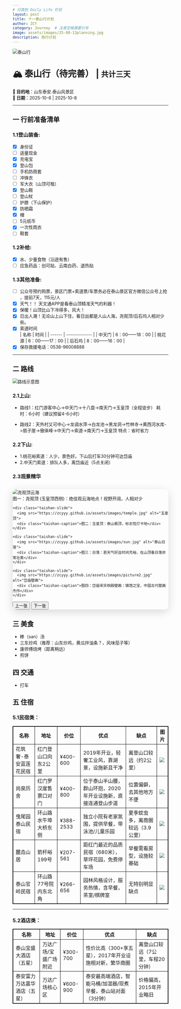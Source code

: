 ```yaml
---
# 归类到 Daily Life 栏目
layout: post
title: 十一泰山行计划
author: ZCY
category: Journey  # 注意空格需要引号
image: assets/images/25-08-13planning.jpg
description: 旅行计划
---
```

![泰山行](https://zcyyy.github.io/assets/images/25-08-13planning.jpg)
# 🏔 泰山行（待完善） | `共计三天`  
**📍 目的地**：山东泰安.泰山风景区  
**📅 日期**：2025-10-6 | 2025-10-8 

---

## 一 行前准备清单  
### 1.1登山装备:
- [x] 身份证
- [ ] 适量现金
- [x] 充电宝
- [x] 登山包
- [ ] 手机防雨套  
- [ ] 冲锋衣
- [ ] 军大衣（山顶可租）
- [x] 登山鞋
- [ ] 登山杖
- [ ] 护膝（下山保护）
- [x] 防晒霜
- [x] 帽   
- [ ] 5元纸币
- [x] 一次性雨衣
- [ ] 鞋套

### 1.2补给:  
- [x] 水、少量食物（沿途有售）
- [ ] 应急药品：创可贴、云南白药、退热贴  

### 1.3其他准备:  
- [ ] 公众号预约购票，景区门票+索道票/车票务必​​在泰山景区官方微信公众号上抢​​，提前7天，115元/人   
- [x] 天气！！​​ ​​天文通APP​​ 是看泰山顶精准天气的利器！
- [x] 保暖！​​ 山顶比山下冷得多，风大！
- [x] 日出人潮！​​ 无论山上山下住，看日出都是人山人海，尧观顶/后石坞人相对少些。
- [x] 索道时间  
  | 名称   | 时间          |
  | ------ | ------------- |
  | 中天门 | 6：00——18：00 |
  | 桃花源 | 6：00——17：00 |
  | 后石坞 | 8：00——16：00 |
- [x] 保存救援电话：0538-96008888  
  
---

## 二 路线
![路线示意图](https://zcyyy.github.io/assets/images/route.jpg)  
### 2.1上山:
- 路线1：红门游客中心->中天门->十八盘->南天门->玉皇顶（全程徒步）
  耗时：6小时（建议预留4-6小时）

- 路线2：天外村又可中心->龙调水萍->白龙池->黑龙洞->竹林寺->黄西河水库->扇子崖->傲徕峰->中天门->索道->南天门->玉皇顶
  特点：省时省力

### 2.2下山:
- 1.桃花峪索道：人少，景色好。下山后打车30分钟可达岱庙
- 2.中天门索道：排队人多，离岱庙近（5点关闭）

### 2.3观景精华

<!-- 轮播写在这里 -->

<link rel="stylesheet" href="https://cdnjs.cloudflare.com/ajax/libs/font-awesome/6.0.0-beta3/css/all.min.css">
<style>
  /* 轮播图专属样式 */
  .taishan-carousel {
    position: relative;
    max-width: 800px;
    margin: 30px auto;
    box-shadow: 0 8px 30px rgba(0,0,0,0.15);
    border-radius: 12px;
    overflow: hidden;
  }
  
  .taishan-slides {
    display: flex;
    transition: transform 0.5s ease;
    height: 450px;
  }
  
  .taishan-slide {
    min-width: 100%;
    display: flex;
    flex-direction: column;
    align-items: center;
    justify-content: center;
    background: #f8f8f8;
    padding: 20px;
  }
  
  .taishan-slide img {
    max-width: 85%;
    max-height: 70%;
    object-fit: contain;
    border-radius: 8px;
    box-shadow: 0 5px 15px rgba(0,0,0,0.1);
  }
  
  .taishan-caption {
    margin-top: 15px;
    font-weight: bold;
    text-align: center;
    color: #2c3e50;
    padding: 10px 15px;
    background: rgba(255,255,255,0.9);
    border-radius: 30px;
    max-width: 80%;
  }
  
  .taishan-controls {
    display: flex;
    justify-content: center;
    gap: 15px;
    margin-top: 20px;
  }
  
  .taishan-btn {
    background: linear-gradient(135deg, #3498db, #2c3e50);
    color: white;
    border: none;
    padding: 8px 20px;
    border-radius: 30px;
    cursor: pointer;
    font-weight: bold;
    display: flex;
    align-items: center;
    gap: 8px;
  }
  
  .taishan-dots {
    display: flex;
    justify-content: center;
    gap: 10px;
    margin-top: 15px;
  }
  
  .taishan-dot {
    width: 12px;
    height: 12px;
    border-radius: 50%;
    background: #bdc3c7;
    cursor: pointer;
  }
  
  .taishan-dot.active {
    background: #3498db;
  }
  
  /* 第一张图片旋转 */
  .taishan-rotate {
    transform: rotate(-90deg);
    transform-origin: center;
  }
</style>

<div class="taishan-carousel">
  <div class="taishan-slides">
    <!-- 轮播图内容 -->
    <div class="taishan-slide">
      <img src="https://zcyyy.github.io/assets/images/cloud.jpg" class="taishan-rotate" alt="尧观顶云海">
      <div class="taishan-caption">图一：尧观顶 (玉皇顶西侧)：绝佳观云海地点！视野开阔，人相对少</div>
    </div>
    
    <div class="taishan-slide">
      <img src="https://zcyyy.github.io/assets/images/temple.jpg" alt="玉皇顶">
      <div class="taishan-caption">图二：玉皇顶：泰山极顶，标志性打卡地</div>
    </div>
    
    <div class="taishan-slide">
      <img src="https://zcyyy.github.io/assets/images/sun.jpg" alt="泰山日落">
      <div class="taishan-caption">图三：日落：若天气好且时间充裕，在山顶看日落非常壮美</div>
    </div>
    
    <div class="taishan-slide">
      <img src="https://zcyyy.github.io/assets/images/picture2.jpg" alt="岱庙壁画">
      <div class="taishan-caption">图四：岱庙宋天贶殿壁画：镇馆之宝，中国古代壁画杰作</div>
    </div>
  </div>
  
  <div class="taishan-dots">
    <span class="taishan-dot active" data-index="0"></span>
    <span class="taishan-dot" data-index="1"></span>
    <span class="taishan-dot" data-index="2"></span>
    <span class="taishan-dot" data-index="3"></span>
    <span class="taishan-dot" data-index="4"></span>
  </div>
  
  <div class="taishan-controls">
    <button class="taishan-btn" onclick="prevSlide()"><i class="fas fa-chevron-left"></i> 上一张</button>
    <button class="taishan-btn" onclick="nextSlide()">下一张 <i class="fas fa-chevron-right"></i></button>
  </div>
</div>

<script>
  // 轮播图控制脚本
  let currentSlide = 0;
  const slides = document.querySelector('.taishan-slides');
  const totalSlides = document.querySelectorAll('.taishan-slide').length;
  const dots = document.querySelectorAll('.taishan-dot');
  
  function updateSlide() {
    slides.style.transform = `translateX(-${currentSlide * 100}%)`;
    
    // 更新指示点
    dots.forEach((dot, index) => {
      dot.classList.toggle('active', index === currentSlide);
    });
  }
  
  function nextSlide() {
    currentSlide = (currentSlide + 1) % totalSlides;
    updateSlide();
  }
  
  function prevSlide() {
    currentSlide = (currentSlide - 1 + totalSlides) % totalSlides;
    updateSlide();
  }
  
  // 自动轮播
  setInterval(nextSlide, 5000);
  
  // 添加指示点点击事件
  dots.forEach(dot => {
    dot.addEventListener('click', () => {
      currentSlide = parseInt(dot.getAttribute('data-index'));
      updateSlide();
    });
  });
  
  // 添加键盘控制
  document.addEventListener('keydown', (e) => {
    if (e.key === 'ArrowLeft') prevSlide();
    if (e.key === 'ArrowRight') nextSlide();
  });
</script>

<!-- <style>
  .image-item {
    width: 300px; /* 固定宽度 */
    margin: 20px;
    text-align: center;
    display: inline-block;
  }
  .image-item img {
    width: auto; /* 宽度自适应容器 */
    height: 100%; /* 高度保持比例 */
    object-fit: cover; /* 保持比例填充容器 */
    border-radius: 8px;
    box-shadow: 0 4px 8px rgba(0,0,0,0.1);
  }
  .image-title {
    font-weight: bold;
    margin-top: 8px;
  }
  .rotate-first {
    transform: rotate(-90deg);
    transform-origin: center;
  }
</style>

<div class="image-container">
  <div class="image-item">
    <img src="https://zcyyy.github.io/assets/images/cloud.jpg" alt="​尧观顶 (玉皇顶西侧)：​​ 绝佳观云海地点！视野开阔，人相对少。">
    <div class="image-title">图一：​尧观顶 (玉皇顶西侧)：​​ 绝佳观云海地点！视野开阔，人相对少。</div>
  </div>

  <div class="image-item">
    <img src="https://zcyyy.github.io/assets/images/temple.jpg" alt="泰山玉皇顶">
    <div class="image-title">图二：​玉皇顶：​​ 泰山极顶，标志性打卡地。</div>
  </div>

  <div class="image-item">
    <img src="https://zcyyy.github.io/assets/images/sun.jpg" alt="泰山日落">
    <div class="image-title">图三：​日落：​​ 若天气好且时间充裕，在山顶看日落非常壮美。</div>
  </div>

  <div class="image-item">
    <img src="https://zcyyy.github.io/assets/images/picture1.jpg" alt="泰山风景">
    <div class="image-title"></div>
  </div>

  <div class="image-item">
    <img src="https://zcyyy.github.io/assets/images/picture2.jpg" alt="岱庙壁画">
    <div class="image-title">图四：岱庙宋天贶殿壁画</div>
  </div>
</div> -->
## 三 美食
- 糁（san）汤
- 三东炒鸡（推荐：山东炒鸡，黄瓜拌油条？，风味茄子等）
- 康师傅烧烤（距离稍远）
- 煎饼

## 四 交通
- 打车

## 五 住宿
<style>
table {
  border-collapse: collapse;
}
table, th, td {
  border: 1px solid black;
}
</style>
### 5.1民宿类：  

| 名称                  | 地址                 | 价位      | 优点                                                         | 缺点                              | 图片                                                  |
| --------------------- | -------------------- | --------- | ------------------------------------------------------------ | --------------------------------- | ----------------------------------------------------- |
| 花筑奢-泰安蓝莲花民宿 | 红门登山口向东2公里  | ¥400-600  | 2019年开业，轻奢工业风，靠湖景，设施新且干净                 | 离登山口较远（约2公里）           | ![ ](https://zcyyy.github.io/assets/images/1-1.jpg)   |
| 尚泉历舍              | 红门罗汉崖售票口对门 | ¥400-800  | 位于泰山半山腰，群山环抱，2020年开业设施新，直接连通登山步道 | 位置偏僻，去其他地方不便          | ![ ](https://zcyyy.github.io/assets/images/1-2-1.jpg) |
| 曳尾园泰山民宿        | 环山路水牛埠大桥东侧 | ¥388-2533 | 独立小院有老家氛围，提供早餐，带泳池/儿童乐园                | 夏季蚊虫多，离商圈较远（3.9公里） | ![ ](https://zcyyy.github.io/assets/images/1-3.jpg)   |
| 麓垚山居              | 箭杆峪199号          | ¥207-561  | 距红门最近的品质民宿（680米），草坪花园，免费停车场          | 早餐需看房型，设施较基础          | ![ ](https://zcyyy.github.io/assets/images/1-4.jpg)   |
| 泰山官岭民宿          | 环山路77号院内东北角 | ¥266-656  | 园林风格设计，服务热情，含早餐，茶室/棋牌室                  | 无特别明显缺点                    | ![ ](https://zcyyy.github.io/assets/images/1-5.jpg)   |

---

### 5.2酒店类：

| 名称                         | 地址                  | 价位     | 优点                                                          | 缺点                              |
| ---------------------------- | --------------------- | -------- | ------------------------------------------------------------- | --------------------------------- |
| 泰山宝盛大酒店（五星）       | 万达广场/宝盛广场附近 | ¥300-700 | 性价比高（300+享五星），2017年开业设施相对新，繁华商圈        | 离登山口较远（7公里，车程20分钟） |
| 泰安富力万达嘉华酒店（五星） | 万达广场核心区        | ¥600-900 | 泰安最高端酒店，智能马桶/加湿器/现煮早餐，泰山站对面（3分钟） | 价格偏高，2015年开业略旧          |